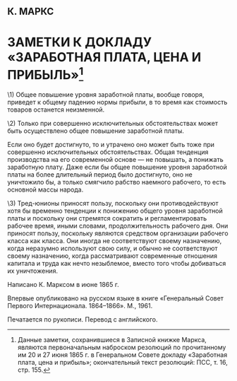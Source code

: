 ## К. МАРКС

# ЗАМЕТКИ К ДОКЛАДУ «ЗАРАБОТНАЯ ПЛАТА, ЦЕНА И ПРИБЫЛЬ»[^1]

[^1]: Данные заметки, сохранившиеся в Записной книжке Маркса, являются первоначальным наброском резолюций по прочитанному им 20 и 27 июня 1865 г. в Генеральном Совете докладу «Заработная плата, цена и прибыль»; окончательный текст резолюций: ПСС, т. 16, стр. 155.

\1)     Общее повышение уровня заработной платы, вообще говоря, приведет к общему падению нормы прибыли, в то время как стоимость товаров останется неизменной.

\2)     Только при совершенно исключительных обстоятельствах может быть осуществлено общее повышение заработной платы.

Если оно будет достигнуто, то и утрачено оно может быть тоже при совершенно исключительных обстоятельствах. Общая тенденция производства на его современной основе — не повышать, а понижать заработную плату. Даже если бы общее повышение уровня заработной платы на более длительный период было достигнуто, оно не уничтожило бы, а только смягчило рабство наемного рабочего, то есть основной массы народа.

\3)     Тред-юнионы приносят пользу, поскольку они противодействуют хотя бы временно тенденции к понижению общего уровня заработной платы и поскольку они стремятся сократить и регламентировать рабочее время, иными словами, продолжительность рабочего дня. Они приносят пользу, поскольку являются средством организации рабочего класса как класса. Они иногда не соответствуют своему назначению, когда неразумно используют свою силу, и обычно не соответствуют своему назначению, когда рассматривают современные отношения капитала и труда как нечто незыблемое, вместо того чтобы добиваться их уничтожения.

Написано К. Марксом в июне 1865 г.

Впервые опубликовано на русском языке в книге «Генеральный Совет Первого Интернационала. 1864–1866». М., 1961.

Печатается по рукописи. Перевод с английского.